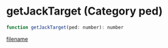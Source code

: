 # getJackTarget (Category ped)

```js
function getJackTarget(ped: number): number
```

[filename](getJackTarget_m.md ':include')